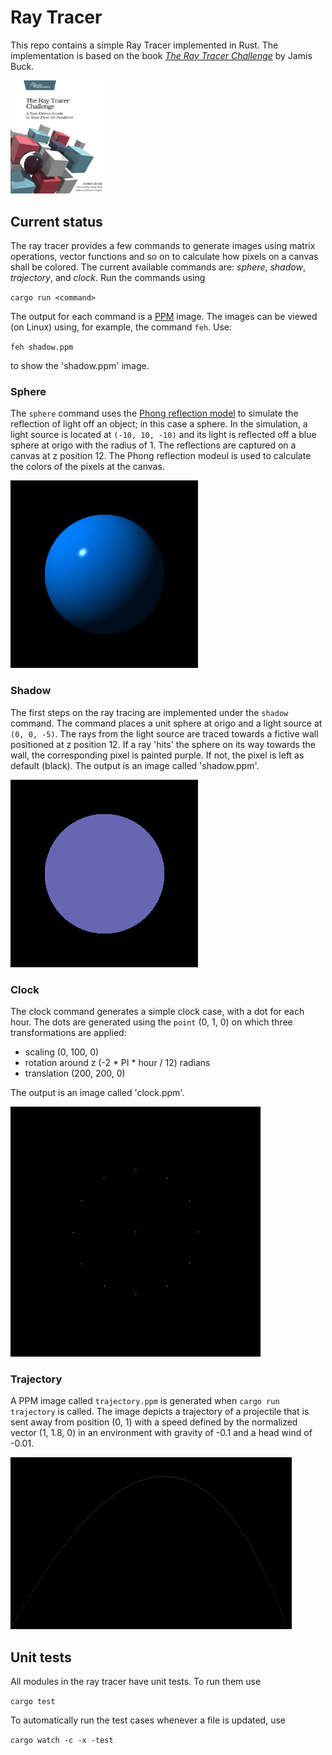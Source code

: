 # Ray Tracer

This repo contains a simple Ray Tracer implemented in Rust. The implementation
is based on the book [*The Ray Tracer Challenge*](http://raytracerchallenge.com/)
by Jamis Buck.

[<img src="doc/bookcover.jpg" width="30%" height="30%" />](http://raytracerchallenge.com/)

## Current status

The ray tracer provides a few commands to generate images using matrix
operations, vector functions and so on to calculate how pixels on a canvas
shall be colored. The current available commands are: *sphere*, *shadow*,
*trajectory*, and *clock*. Run the commands using

`cargo run <command>`

The output for each command is a [PPM](https://en.wikipedia.org/wiki/Netpbm) image.
The images can be viewed (on Linux) using, for example, the command `feh`. Use:

`feh shadow.ppm`

to show the 'shadow.ppm' image.

### Sphere

The `sphere` command uses the [Phong reflection
model](https://en.wikipedia.org/wiki/Phong_reflection_model) to simulate the
reflection of light off an object; in this case a sphere. In the simulation, a
light source is located at `(-10, 10, -10)` and its light is reflected off a
blue sphere at origo with the radius of 1. The reflections are captured on a
canvas at z position 12. The Phong reflection modeul is used to calculate the
colors of the pixels at the canvas.

![Sphere](doc/sphere.png)


### Shadow

The first steps on the ray tracing are implemented under the `shadow` command.
The command places a unit sphere at origo and a light source at `(0, 0, -5)`.
The rays from the light source are traced towards a fictive wall positioned at
z position 12. If a ray 'hits' the sphere on its way towards the wall, the
corresponding pixel is painted purple. If not, the pixel is left as default
(black). The output is an image called 'shadow.ppm'.

![Shadow](doc/shadow.png)


### Clock

The clock command generates a simple clock case, with a dot for each hour. The
dots are generated using the `point` (0, 1, 0) on which three transformations
are applied:

* scaling (0, 100, 0)
* rotation around z (-2 * PI * hour / 12) radians
* translation (200, 200, 0)

The output is an image called 'clock.ppm'.

![Clock](doc/clock.png)

### Trajectory

A PPM image called `trajectory.ppm` is generated when `cargo run trajectory` is
called. The image depicts a trajectory of a projectile that is sent away from
position (0, 1) with a speed defined by the normalized vector (1, 1.8, 0) in an
environment with gravity of -0.1 and a head wind of -0.01.

![Trajectory trajectory](doc/trajectory.png)

## Unit tests

All modules in the ray tracer have unit tests. To run them use

`cargo test`

To automatically run the test cases whenever a file is updated, use

`cargo watch -c -x -test`
